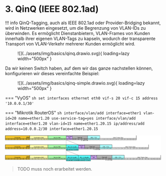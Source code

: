 # 3. QinQ (IEEE 802.1ad)

!!! info 
    QinQ-Tagging, auch als IEEE 802.1ad oder Provider-Bridging bekannt, wird in Netzwerken eingesetzt, um die Begrenzung 
    von VLAN-IDs zu überwinden. Es ermöglicht Dienstanbietern, VLAN-Frames von Kunden innerhalb ihrer eigenen VLAN-Tags 
    zu kapseln, wodurch der transparente Transport von VLAN-Verkehr mehrerer Kunden ermöglicht wird.

<figure markdown>
  ![](../assets/img/basics/qinq.drawio.svg){ loading=lazy width="500px" }
</figure>

Da wir keinen Switch haben, auf dem wir das ganze nachstellen können, konfigurieren wir dieses vereinfachte Beispiel:

<figure markdown>
  ![](../assets/img/basics/qinq-simple.drawio.svg){ loading=lazy width="500px" }
</figure>

=== "VyOS"
    ```sh
    set interfaces ethernet eth0 vif-s 20 vif-c 15 address '10.0.0.1/30'
    ```

=== "Mikrotik RouterOS"
    ```sh
    interface/vlan/add interface=ether1 vlan-id=20 name=ether1.20 use-service-tag=yes
    interface/vlan/add interface=ether1.20 vlan-id=15 name=ether1.20.15
    ip/address/add address=10.0.0.2/30 interface=ether1.20.15
    ```

![](../assets/img/basics/wikipedia/ieee8021ad.png)

> TODO muss noch erarbeitet werden.
